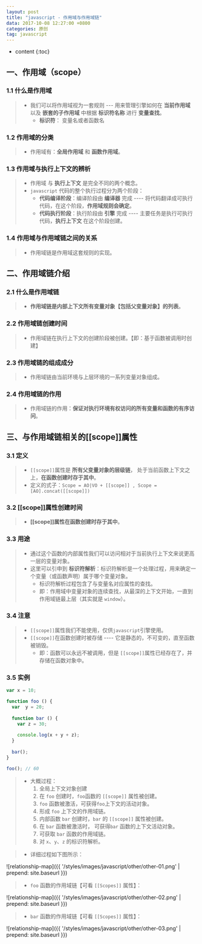 ```yaml
---
layout: post
title: "javascript - 作用域与作用域链"
data: 2017-10-08 12:27:00 +0800
categories: 原创
tag: javascript
---
```

* content
{:toc}



<!-- more -->

## 一、作用域（scope）

### 1.1 什么是作用域

> * 我们可以将作用域视为一套规则 --- 用来管理引擎如何在 **当前作用域** 以及 **嵌套的子作用域** 中根据 **标识符名称** 进行 **变量查找**。
>    * **标识符**： 变量名或者函数名

### 1.2 作用域的分类

> * 作用域有：**全局作用域** 和 **函数作用域**。

### 1.3 作用域与执行上下文的辨析

> * 作用域 与 **执行上下文** 是完全不同的两个概念。
> * `javascript` 代码的整个执行过程分为两个阶段：
>    * **代码编译阶段**：编译阶段由 **编译器** 完成 ---- 将代码翻译成可执行代码，在这个阶段，**作用域规则会确定**。
>    * **代码执行阶段**：执行阶段由 **引擎** 完成 ---- 主要任务是执行可执行代码，**执行上下文** 在这个阶段创建。

### 1.4 作用域与作用域链之间的关系

> * 作用域链是作用域这套规则的实现。

## 二、作用域链介绍

### 2.1  什么是作用域链

> * **作用域链是内部上下文所有变量对象【包括父变量对象】的列表**。

### 2.2 作用域链创建时间

> * 作用域链在执行上下文的创建阶段被创建。【即：基于函数被调用时创建】

### 2.3 作用域链的组成成分

> * 作用域链由当前环境与上层环境的一系列变量对象组成。

### 2.4 作用域链的作用

> * 作用域链的作用：**保证对执行环境有权访问的所有变量和函数的有序访问**。

## 三、与作用域链相关的[[scope]]属性

### 3.1 定义

> * `[[scope]]`属性是 **所有父变量对象的层级链**， 处于当前函数上下文之上，**在函数创建时存于其中**。
> * 定义的式子：`Scope = AO|VO + [[scope]] , Scope = [AO].concat([[scope]])`

### 3.2 [[scope]]属性创建时间

> * **[[scope]]属性在函数创建时存于其中**。

### 3.3 用途

> * 通过这个函数的内部属性我们可以访问相对于当前执行上下文来说更高一层的变量对象。
> * 这里可以引申到 **标识符解析**：标识符解析是一个处理过程，用来确定一个变量（或函数声明）属于哪个变量对象。
>   * 标识符解析过程包含了与变量名对应属性的查找。
>   * 即：作用域中变量对象的连续查找，从最深的上下文开始，一直到作用域链最上层（其实就是 `window`）。

### 3.4 注意

> * `[[scope]]`属性我们不能使用，仅供`javascript`引擎使用。
> * `[[scope]]`在函数创建时被存储 ---- 它是静态的，不可变的，直至函数被销毁。
>   * 即：函数可以永远不被调用，但是 `[[scope]]`属性已经存在了，并存储在函数对象中。

### 3.5 实例

```js
var x = 10;

function foo () {
  var  y = 20;
  
  function bar () {
    var z = 30;
    
    console.log(x + y + z);
  }
  
  bar();
}

foo(); // 60
```

> * 大概过程：
>    1. 全局上下文对象创建
>    2. 在 `foo` 创建时，`foo`函数的 `[[scope]]` 属性被创建。
>    3. `foo` 函数被激活，可获得`foo`上下文的活动对象。
>    4. 形成 `foo` 上下文的作用域链。
>    5. 内部函数 `bar` 创建时，`bar` 的 `[[scope]]` 属性被创建。
>    6. 在 `bar` 函数被激活时， 可获得`bar` 函数的上下文活动对象。
>    7. 可获取 `bar` 函数的作用域链。
>    8. 对 `x`、`y`、`z` 的标识符解析。
   


> * 详细过程如下图所示：

![relationship-map]({{ '/styles/images/javascript/other/other-01.png' | prepend: site.baseurl }})

> * `foo` 函数的作用域链【可看 `[[Scopes]]` 属性】：

![relationship-map]({{ '/styles/images/javascript/other/other-02.png' | prepend: site.baseurl }})

> * `bar` 函数的作用域链【可看 `[[Scopes]]` 属性】：

![relationship-map]({{ '/styles/images/javascript/other/other-03.png' | prepend: site.baseurl }})